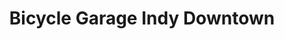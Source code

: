 ---
title: "Bicycle Garage Indy Downtown"
url: /indianapolis/bicycle-garage-indy-downtown/
shop: bicycle
---
